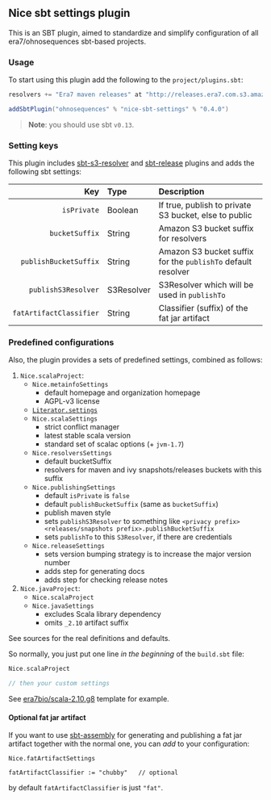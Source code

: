 ## Nice sbt settings plugin

This is an SBT plugin, aimed to standardize and simplify configuration of all era7/ohnosequences sbt-based projects.


### Usage

To start using this plugin add the following to the `project/plugins.sbt`:

```scala
resolvers += "Era7 maven releases" at "http://releases.era7.com.s3.amazonaws.com"

addSbtPlugin("ohnosequences" % "nice-sbt-settings" % "0.4.0")
```

> **Note**: you should use sbt `v0.13`.


### Setting keys

This plugin includes [sbt-s3-resolver](https://github.com/ohnosequences/sbt-s3-resolver) and [sbt-release](https://github.com/sbt/sbt-release) plugins and adds the following sbt settings:

 Key                   |     Type      | Description
----------------------:|:--------------|:-----------------------------------------------------------------
`isPrivate`            | Boolean       | If true, publish to private S3 bucket, else to public
`bucketSuffix`         | String        | Amazon S3 bucket suffix for resolvers
`publishBucketSuffix`  | String        | Amazon S3 bucket suffix for the `publishTo` default resolver
`publishS3Resolver`    | S3Resolver    | S3Resolver which will be used in `publishTo`
`fatArtifactClassifier`| String        | Classifier (suffix) of the fat jar artifact


### Predefined configurations

Also, the plugin provides a sets of predefined settings, combined as follows:

1. `Nice.scalaProject`:
   * `Nice.metainfoSettings`
     + default homepage and organization homepage
     + AGPL-v3 license 
   * [`Literator.settings`](https://github.com/laughedelic/literator)
   * `Nice.scalaSettings`
     + strict conflict manager
     + latest stable scala version
     + standard set of scalac options (+ `jvm-1.7`)
   * `Nice.resolversSettings`
     + default bucketSuffix
     + resolvers for maven and ivy snapshots/releases buckets with this suffix
   * `Nice.publishingSettings`
     + default `isPrivate` is `false`
     + default `publishBucketSuffix` (same as `bucketSuffix`)
     + publish maven style
     + sets `publishS3Resolver` to something like `<privacy prefix><releases/snapshots prefix>.publishBucketSuffix`
     + sets `publishTo` to this `S3Resolver`, if there are credentials
   * `Nice.releaseSettings`
     + sets version bumping strategy is to increase the major version number
     + adds step for generating docs
     + adds step for checking release notes
2. `Nice.javaProject`:
   * `Nice.scalaProject`
   * `Nice.javaSettings`
     + excludes Scala library dependency
     + omits `_2.10` artifact suffix

See sources for the real definitions and defaults.

So normally, you just put one line _in the beginning_ of the `build.sbt` file:

```scala
Nice.scalaProject

// then your custom settings
```

See [era7bio/scala-2.10.g8](https://github.com/era7bio/scala-2.10.g8) template for example.


#### Optional fat jar artifact

If you want to use [sbt-assembly](https://github.com/sbt/sbt-assembly) for generating and publishing a fat jar artifact together with the normal one, you can _add_ to your configuration:

```
Nice.fatArtifactSettings

fatArtifactClassifier := "chubby"   // optional
```

by default `fatArtifactClassifier` is just `"fat"`.
